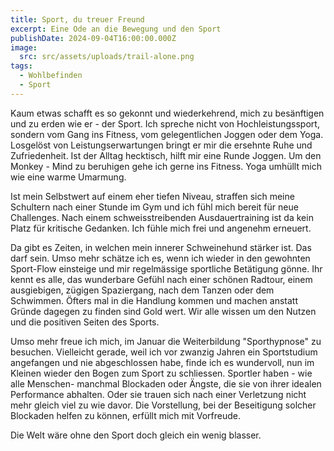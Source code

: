 ```yaml
---
title: Sport, du treuer Freund
excerpt: Eine Ode an die Bewegung und den Sport
publishDate: 2024-09-04T16:00:00.000Z
image:
  src: src/assets/uploads/trail-alone.png
tags:
  - Wohlbefinden
  - Sport
---
```


Kaum etwas schafft es so gekonnt und wiederkehrend, mich zu besänftigen und zu erden wie er - der Sport. Ich spreche nicht von Hochleistungssport, sondern vom Gang ins Fitness, vom gelegentlichen Joggen oder dem Yoga. Losgelöst von Leistungserwartungen bringt er mir die ersehnte Ruhe und Zufriedenheit. Ist der Alltag hecktisch, hilft mir eine Runde Joggen. Um den Monkey - Mind zu beruhigen gehe ich gerne ins Fitness. Yoga umhüllt mich wie eine warme Umarmung.

Ist mein Selbstwert auf einem eher tiefen Niveau, straffen sich meine Schultern nach einer Stunde im Gym und ich fühl mich bereit für neue Challenges. Nach einem schweisstreibenden Ausdauertraining ist da kein Platz für kritische Gedanken. Ich fühle mich frei und angenehm erneuert.

Da gibt es Zeiten, in welchen mein innerer Schweinehund stärker ist. Das darf sein. Umso mehr schätze ich es, wenn ich wieder in den gewohnten Sport-Flow einsteige und mir regelmässige sportliche Betätigung gönne. Ihr kennt es alle, das wunderbare Gefühl nach einer schönen Radtour, einem ausgiebigen, zügigen Spaziergang, nach dem Tanzen oder dem Schwimmen. Öfters mal in die Handlung kommen und machen anstatt Gründe dagegen zu finden sind Gold wert. Wir alle wissen um den Nutzen und die positiven Seiten des Sports.

Umso mehr freue ich mich, im Januar die Weiterbildung "Sporthypnose" zu besuchen. Vielleicht gerade, weil ich vor zwanzig Jahren ein Sportstudium angefangen und nie abgeschlossen habe, finde ich es wundervoll, nun im Kleinen wieder den Bogen zum Sport zu schliessen. Sportler haben - wie alle Menschen- manchmal Blockaden oder Ängste, die sie von ihrer idealen Performance abhalten. Oder sie trauen sich nach einer Verletzung nicht mehr gleich viel zu wie davor. Die Vorstellung, bei der Beseitigung solcher Blockaden helfen zu können, erfüllt mich mit Vorfreude.

Die Welt wäre ohne den Sport doch gleich ein wenig blasser.
